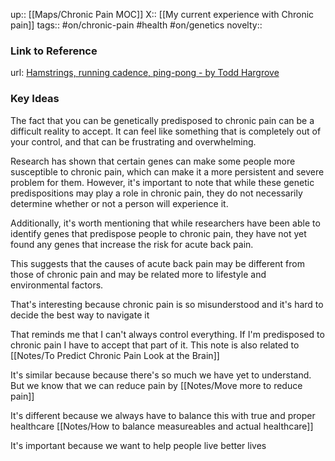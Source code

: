 up:: [[Maps/Chronic Pain MOC]]
X:: [[My current experience with Chronic pain]]
tags:: #on/chronic-pain #health #on/genetics
novelty::

### Link to Reference
url: [Hamstrings, running cadence, ping-pong - by Todd Hargrove](https://toddhargrove.substack.com/p/hamstrings-running-cadence-ping-pong)

### Key Ideas

The fact that you can be genetically predisposed to chronic pain can be a difficult reality to accept. It can feel like something that is completely out of your control, and that can be frustrating and overwhelming. 

Research has shown that certain genes can make some people more susceptible to chronic pain, which can make it a more persistent and severe problem for them. However, it's important to note that while these genetic predispositions may play a role in chronic pain, they do not necessarily determine whether or not a person will experience it. 

Additionally, it's worth mentioning that while researchers have been able to identify genes that predispose people to chronic pain, they have not yet found any genes that increase the risk for acute back pain. 

This suggests that the causes of acute back pain may be different from those of chronic pain and may be related more to lifestyle and environmental factors.

That's interesting because chronic pain is so misunderstood and it's hard to decide the best way to navigate it

That reminds me that I can't always control everything. If I'm predisposed to chronic pain I have to accept that part of it. This note is also related to [[Notes/To Predict Chronic Pain Look at the Brain]]

It's similar because because there's so much we have yet to understand. But we know that we can reduce pain by [[Notes/Move more to reduce pain]]

It's different because we always have to balance this with true and proper healthcare [[Notes/How to balance measureables and actual healthcare]]

It's important because we want to help people live better lives